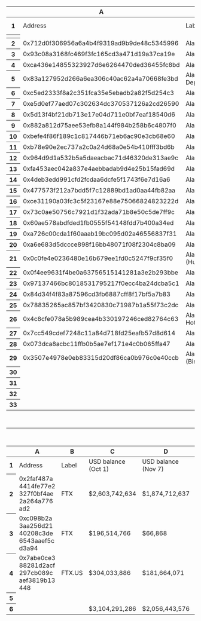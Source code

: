 <meta http-equiv="Content-Type" content="text/html; charset=utf-8">
<link type="text/css" rel="stylesheet" href="resources/sheet.css">
<div class="ritz grid-container" dir="ltr">
  <table class="waffle" cellspacing="0" cellpadding="0">
    <thead>
      <tr>
        <th class="row-header freezebar-vertical-handle"></th>
        <th id="1737119250C0" style="width:337px;" class="column-headers-background">A</th>
        <th id="1737119250C1" style="width:187px;" class="column-headers-background">B</th>
        <th id="1737119250C2" style="width:176px;" class="column-headers-background">C</th>
        <th id="1737119250C3" style="width:177px;" class="column-headers-background">D</th>
        <th id="1737119250C4" style="width:100px;" class="column-headers-background">E</th>
      </tr>
    </thead>
    <tbody>
      <tr style="height: 20px">
        <th id="1737119250R0" style="height: 20px;" class="row-headers-background">
          <div class="row-header-wrapper" style="line-height: 20px">1</div>
        </th>
        <td class="s0" dir="ltr">Address</td>
        <td class="s0" dir="ltr">Label</td>
        <td class="s0" dir="ltr">USD balance (Oct 1 2021)</td>
        <td class="s0" dir="ltr">USD balance (Nov 7 2021)</td>
        <td class="s0" dir="ltr">DIfference</td>
      </tr>
      <tr>
        <th style="height:3px;" class="freezebar-cell freezebar-horizontal-handle"></th>
        <td class="freezebar-cell"></td>
        <td class="freezebar-cell"></td>
        <td class="freezebar-cell"></td>
        <td class="freezebar-cell"></td>
        <td class="freezebar-cell"></td>
      </tr>
      <tr style="height: 20px">
        <th id="1737119250R1" style="height: 20px;" class="row-headers-background">
          <div class="row-header-wrapper" style="line-height: 20px">2</div>
        </th>
        <td class="s1">0x712d0f306956a6a4b4f9319ad9b9de48c5345996</td>
        <td class="s1" dir="ltr">Alameda Research</td>
        <td class="s2" dir="ltr">$90,837,949</td>
        <td class="s2" dir="ltr">$30,628,545</td>
        <td class="s2">-$60,209,404</td>
      </tr>
      <tr style="height: 20px">
        <th id="1737119250R2" style="height: 20px;" class="row-headers-background">
          <div class="row-header-wrapper" style="line-height: 20px">3</div>
        </th>
        <td class="s1">0x93c08a3168fc469f3fc165cd3a471d19a37ca19e</td>
        <td class="s1" dir="ltr">Alameda Research</td>
        <td class="s2" dir="ltr">$19,415,178</td>
        <td class="s2" dir="ltr">$2,141,991</td>
        <td class="s2">-$17,273,187</td>
      </tr>
      <tr style="height: 20px">
        <th id="1737119250R3" style="height: 20px;" class="row-headers-background">
          <div class="row-header-wrapper" style="line-height: 20px">4</div>
        </th>
        <td class="s1">0xca436e14855323927d6e6264470ded36455fc8bd</td>
        <td class="s1" dir="ltr">Alameda Research</td>
        <td class="s2" dir="ltr">$50,121,471</td>
        <td class="s2" dir="ltr">$34,291,150</td>
        <td class="s2">-$15,830,321</td>
      </tr>
      <tr style="height: 20px">
        <th id="1737119250R4" style="height: 20px;" class="row-headers-background">
          <div class="row-header-wrapper" style="line-height: 20px">5</div>
        </th>
        <td class="s1">0x83a127952d266a6ea306c40ac62a4a70668fe3bd</td>
        <td class="s1 softmerge" dir="ltr">
          <div class="softmerge-inner" style="width:184px;left:-1px">Alameda Research (FTX Deposit)</div>
        </td>
        <td class="s2" dir="ltr">$13,418,039</td>
        <td class="s2" dir="ltr">$1,116,024</td>
        <td class="s2">-$12,302,015</td>
      </tr>
      <tr style="height: 20px">
        <th id="1737119250R5" style="height: 20px;" class="row-headers-background">
          <div class="row-header-wrapper" style="line-height: 20px">6</div>
        </th>
        <td class="s1">0xc5ed2333f8a2c351fca35e5ebadb2a82f5d254c3</td>
        <td class="s1" dir="ltr">Alameda Research</td>
        <td class="s2" dir="ltr">$68,334,599</td>
        <td class="s2" dir="ltr">$59,012,031</td>
        <td class="s2">-$9,322,568</td>
      </tr>
      <tr style="height: 20px">
        <th id="1737119250R6" style="height: 20px;" class="row-headers-background">
          <div class="row-header-wrapper" style="line-height: 20px">7</div>
        </th>
        <td class="s1">0xe5d0ef77aed07c302634dc370537126a2cd26590</td>
        <td class="s1" dir="ltr">Alameda Research</td>
        <td class="s2" dir="ltr">$11,231,914</td>
        <td class="s2" dir="ltr">$9,356,169</td>
        <td class="s2">-$1,875,745</td>
      </tr>
      <tr style="height: 20px">
        <th id="1737119250R7" style="height: 20px;" class="row-headers-background">
          <div class="row-header-wrapper" style="line-height: 20px">8</div>
        </th>
        <td class="s1" dir="ltr">0x5d13f4bf21db713e17e04d711e0bf7eaf18540d6</td>
        <td class="s1" dir="ltr">Alameda Research</td>
        <td class="s2" dir="ltr">$5,065,584</td>
        <td class="s2" dir="ltr">$3,243,374</td>
        <td class="s2">-$1,822,210</td>
      </tr>
      <tr style="height: 20px">
        <th id="1737119250R8" style="height: 20px;" class="row-headers-background">
          <div class="row-header-wrapper" style="line-height: 20px">9</div>
        </th>
        <td class="s1" dir="ltr">0x882a812d75aee53efb8a144f984b258b6c4807f0</td>
        <td class="s1" dir="ltr">Alameda Research</td>
        <td class="s2" dir="ltr">$7,629,149</td>
        <td class="s2" dir="ltr">$6,764,669</td>
        <td class="s2">-$864,480</td>
      </tr>
      <tr style="height: 20px">
        <th id="1737119250R9" style="height: 20px;" class="row-headers-background">
          <div class="row-header-wrapper" style="line-height: 20px">10</div>
        </th>
        <td class="s1">0xbefe4f86f189c1c817446b71eb6ac90e3cb68e60</td>
        <td class="s1" dir="ltr">Alameda Research</td>
        <td class="s2" dir="ltr">$87,623,328</td>
        <td class="s2" dir="ltr">$87,305,975</td>
        <td class="s2">-$317,353</td>
      </tr>
      <tr style="height: 20px">
        <th id="1737119250R10" style="height: 20px;" class="row-headers-background">
          <div class="row-header-wrapper" style="line-height: 20px">11</div>
        </th>
        <td class="s1">0xb78e90e2ec737a2c0a24d68a0e54b410fff3bd6b</td>
        <td class="s1" dir="ltr">Alameda Research</td>
        <td class="s2" dir="ltr">$252,054</td>
        <td class="s2" dir="ltr">$41,790</td>
        <td class="s2">-$210,264</td>
      </tr>
      <tr style="height: 20px">
        <th id="1737119250R11" style="height: 20px;" class="row-headers-background">
          <div class="row-header-wrapper" style="line-height: 20px">12</div>
        </th>
        <td class="s1">0x964d9d1a532b5a5daeacbac71d46320de313ae9c</td>
        <td class="s1" dir="ltr">Alameda Research</td>
        <td class="s2" dir="ltr">$241,675</td>
        <td class="s2" dir="ltr">$64,132</td>
        <td class="s2">-$177,543</td>
      </tr>
      <tr style="height: 20px">
        <th id="1737119250R12" style="height: 20px;" class="row-headers-background">
          <div class="row-header-wrapper" style="line-height: 20px">13</div>
        </th>
        <td class="s1">0xfa453aec042a837e4aebbadab9d4e25b15fad69d</td>
        <td class="s1" dir="ltr">Alameda Research</td>
        <td class="s2" dir="ltr">$64,549</td>
        <td class="s2" dir="ltr">$28,043</td>
        <td class="s2">-$36,506</td>
      </tr>
      <tr style="height: 20px">
        <th id="1737119250R13" style="height: 20px;" class="row-headers-background">
          <div class="row-header-wrapper" style="line-height: 20px">14</div>
        </th>
        <td class="s1">0x4deb3edd991cfd2fcdaa6dcfe5f1743f6e7d16a6</td>
        <td class="s1" dir="ltr">Alameda Research</td>
        <td class="s2" dir="ltr">$23,972</td>
        <td class="s2" dir="ltr">$7,568</td>
        <td class="s2">-$16,404</td>
      </tr>
      <tr style="height: 20px">
        <th id="1737119250R14" style="height: 20px;" class="row-headers-background">
          <div class="row-header-wrapper" style="line-height: 20px">15</div>
        </th>
        <td class="s1">0x477573f212a7bdd5f7c12889bd1ad0aa44fb82aa</td>
        <td class="s1">Alameda Research</td>
        <td class="s2" dir="ltr">$6,963</td>
        <td class="s2" dir="ltr">$6,966</td>
        <td class="s2">$3</td>
      </tr>
      <tr style="height: 20px">
        <th id="1737119250R15" style="height: 20px;" class="row-headers-background">
          <div class="row-header-wrapper" style="line-height: 20px">16</div>
        </th>
        <td class="s1" dir="ltr">0xce31190a03fc3c5f23167e88e75066824823222d</td>
        <td class="s1" dir="ltr">Alameda Research</td>
        <td class="s2" dir="ltr">$114</td>
        <td class="s2" dir="ltr">$134</td>
        <td class="s2">$20</td>
      </tr>
      <tr style="height: 20px">
        <th id="1737119250R16" style="height: 20px;" class="row-headers-background">
          <div class="row-header-wrapper" style="line-height: 20px">17</div>
        </th>
        <td class="s1" dir="ltr">0x73c0ae50756c7921d1f32ada71b8e50c5de7ff9c</td>
        <td class="s1">Alameda Research</td>
        <td class="s2" dir="ltr">$1,397</td>
        <td class="s2" dir="ltr">$1,470</td>
        <td class="s2">$73</td>
      </tr>
      <tr style="height: 20px">
        <th id="1737119250R17" style="height: 20px;" class="row-headers-background">
          <div class="row-header-wrapper" style="line-height: 20px">18</div>
        </th>
        <td class="s1" dir="ltr">0x60ae578abdfded1fb0555f54148fdd7b400a34ed</td>
        <td class="s1">Alameda Research</td>
        <td class="s2" dir="ltr">$542</td>
        <td class="s2" dir="ltr">$651</td>
        <td class="s2">$109</td>
      </tr>
      <tr style="height: 20px">
        <th id="1737119250R18" style="height: 20px;" class="row-headers-background">
          <div class="row-header-wrapper" style="line-height: 20px">19</div>
        </th>
        <td class="s1" dir="ltr">0xa726c00cda1f60aaab19bc095d02a46556837f31</td>
        <td class="s1">Alameda Research</td>
        <td class="s2" dir="ltr">$4,004</td>
        <td class="s2" dir="ltr">$4,173</td>
        <td class="s2">$169</td>
      </tr>
      <tr style="height: 20px">
        <th id="1737119250R19" style="height: 20px;" class="row-headers-background">
          <div class="row-header-wrapper" style="line-height: 20px">20</div>
        </th>
        <td class="s1" dir="ltr">0xa6e683d5dccce898f16bb48071f08f2304c8ba09</td>
        <td class="s1" dir="ltr">Alameda Research</td>
        <td class="s2" dir="ltr">$14,183</td>
        <td class="s2" dir="ltr">$16,284</td>
        <td class="s2">$2,101</td>
      </tr>
      <tr style="height: 20px">
        <th id="1737119250R20" style="height: 20px;" class="row-headers-background">
          <div class="row-header-wrapper" style="line-height: 20px">21</div>
        </th>
        <td class="s1">0x0c0fe4e0236480e16b679ee1fd0c5247f9cf35f0</td>
        <td class="s1 softmerge" dir="ltr">
          <div class="softmerge-inner" style="width:184px;left:-1px">Alameda Research (Huobi deposit)</div>
        </td>
        <td class="s2" dir="ltr">$83,899</td>
        <td class="s2" dir="ltr">$90,223</td>
        <td class="s2">$6,324</td>
      </tr>
      <tr style="height: 20px">
        <th id="1737119250R21" style="height: 20px;" class="row-headers-background">
          <div class="row-header-wrapper" style="line-height: 20px">22</div>
        </th>
        <td class="s1">0x0f4ee9631f4be0a63756515141281a3e2b293bbe</td>
        <td class="s1" dir="ltr">Alameda Research</td>
        <td class="s2" dir="ltr">$14,777</td>
        <td class="s2" dir="ltr">$21,316</td>
        <td class="s2">$6,539</td>
      </tr>
      <tr style="height: 20px">
        <th id="1737119250R22" style="height: 20px;" class="row-headers-background">
          <div class="row-header-wrapper" style="line-height: 20px">23</div>
        </th>
        <td class="s1">0x97137466bc8018531795217f0ecc4ba24dcba5c1</td>
        <td class="s1" dir="ltr">Alameda Research</td>
        <td class="s2" dir="ltr">$331,123</td>
        <td class="s2" dir="ltr">$342,961</td>
        <td class="s2">$11,838</td>
      </tr>
      <tr style="height: 20px">
        <th id="1737119250R23" style="height: 20px;" class="row-headers-background">
          <div class="row-header-wrapper" style="line-height: 20px">24</div>
        </th>
        <td class="s1">0x84d34f4f83a87596cd3fb6887cff8f17bf5a7b83</td>
        <td class="s1">Alameda Research</td>
        <td class="s2" dir="ltr">$117,799</td>
        <td class="s2" dir="ltr">$160,951</td>
        <td class="s2">$43,152</td>
      </tr>
      <tr style="height: 20px">
        <th id="1737119250R24" style="height: 20px;" class="row-headers-background">
          <div class="row-header-wrapper" style="line-height: 20px">25</div>
        </th>
        <td class="s1">0x78835265ac857bf3420830c71987b1a55f73c2dc</td>
        <td class="s1" dir="ltr">Alameda Research</td>
        <td class="s2" dir="ltr">$812,509</td>
        <td class="s2" dir="ltr">$922,970</td>
        <td class="s2">$110,461</td>
      </tr>
      <tr style="height: 20px">
        <th id="1737119250R25" style="height: 20px;" class="row-headers-background">
          <div class="row-header-wrapper" style="line-height: 20px">26</div>
        </th>
        <td class="s1">0x4c8cfe078a5b989cea4b330197246ced82764c63</td>
        <td class="s1 softmerge" dir="ltr">
          <div class="softmerge-inner" style="width:184px;left:-1px">Alameda Research OTC Hot Wallet</div>
        </td>
        <td class="s2" dir="ltr">$1,298,172</td>
        <td class="s2" dir="ltr">$2,301,116</td>
        <td class="s2">$1,002,944</td>
      </tr>
      <tr style="height: 20px">
        <th id="1737119250R26" style="height: 20px;" class="row-headers-background">
          <div class="row-header-wrapper" style="line-height: 20px">27</div>
        </th>
        <td class="s1" dir="ltr">0x7cc549cdef7248c11a84d718fd25eafb57d8d614</td>
        <td class="s1" dir="ltr">Alameda Research</td>
        <td class="s2" dir="ltr"></td>
        <td class="s2" dir="ltr">$1,595,825</td>
        <td></td>
      </tr>
      <tr style="height: 20px">
        <th id="1737119250R27" style="height: 20px;" class="row-headers-background">
          <div class="row-header-wrapper" style="line-height: 20px">28</div>
        </th>
        <td class="s1">0x073dca8acbc11ffb0b5ae7ef171e4c0b065ffa47</td>
        <td class="s1" dir="ltr">Alameda Research</td>
        <td class="s2" dir="ltr">$36,297</td>
        <td class="s2" dir="ltr">$1,111,471</td>
        <td class="s2">$1,075,174</td>
      </tr>
      <tr style="height: 20px">
        <th id="1737119250R28" style="height: 20px;" class="row-headers-background">
          <div class="row-header-wrapper" style="line-height: 20px">29</div>
        </th>
        <td class="s1">0x3507e4978e0eb83315d20df86ca0b976c0e40ccb</td>
        <td class="s1 softmerge" dir="ltr">
          <div class="softmerge-inner" style="width:184px;left:-1px">Alameda Research (Binance Deposit)</div>
        </td>
        <td class="s2" dir="ltr">$125,031</td>
        <td class="s2" dir="ltr">$10,741,595</td>
        <td class="s2">$10,616,564</td>
      </tr>
      <tr style="height: 20px">
        <th id="1737119250R29" style="height: 20px;" class="row-headers-background">
          <div class="row-header-wrapper" style="line-height: 20px">30</div>
        </th>
        <td></td>
        <td></td>
        <td class="s1"></td>
        <td class="s1"></td>
        <td></td>
      </tr>
      <tr style="height: 20px">
        <th id="1737119250R30" style="height: 20px;" class="row-headers-background">
          <div class="row-header-wrapper" style="line-height: 20px">31</div>
        </th>
        <td></td>
        <td></td>
        <td class="s2">$357,106,271</td>
        <td class="s2">$251,319,567</td>
        <td class="s2">-$105,786,704</td>
      </tr>
      <tr style="height: 20px">
        <th id="1737119250R31" style="height: 20px;" class="row-headers-background">
          <div class="row-header-wrapper" style="line-height: 20px">32</div>
        </th>
        <td></td>
        <td></td>
        <td class="s1"></td>
        <td class="s1"></td>
        <td></td>
      </tr>
      <tr style="height: 20px">
        <th id="1737119250R32" style="height: 20px;" class="row-headers-background">
          <div class="row-header-wrapper" style="line-height: 20px">33</div>
        </th>
        <td></td>
        <td></td>
        <td class="s1"></td>
        <td class="s2">-29.62%</td>
        <td></td>
      </tr>
    </tbody>
  </table>
</div>
<br><hr><br>
<div class="ritz grid-container" dir="ltr">
  <table class="waffle" cellspacing="0" cellpadding="0">
    <thead>
      <tr>
        <th class="row-header freezebar-origin-ltr"></th>
        <th id="95051987C0" style="width:100px;" class="column-headers-background">A</th>
        <th id="95051987C1" style="width:100px;" class="column-headers-background">B</th>
        <th id="95051987C2" style="width:138px;" class="column-headers-background">C</th>
        <th id="95051987C3" style="width:143px;" class="column-headers-background">D</th>
        <th id="95051987C4" style="width:125px;" class="column-headers-background">E</th>
        <th id="95051987C5" style="width:100px;" class="column-headers-background">F</th>
      </tr>
    </thead>
    <tbody>
      <tr style="height: 20px">
        <th id="95051987R0" style="height: 20px;" class="row-headers-background">
          <div class="row-header-wrapper" style="line-height: 20px">1</div>
        </th>
        <td class="s0" dir="ltr">Address</td>
        <td class="s0" dir="ltr">Label</td>
        <td class="s0" dir="ltr">USD balance (Oct 1)</td>
        <td class="s0" dir="ltr">USD balance (Nov 7)</td>
        <td class="s0" dir="ltr">DIfference</td>
        <td class="s0" dir="ltr">Notes</td>
      </tr>
      <tr style="height: 20px">
        <th id="95051987R1" style="height: 20px;" class="row-headers-background">
          <div class="row-header-wrapper" style="line-height: 20px">2</div>
        </th>
        <td class="s1 softmerge" dir="ltr">
          <div class="softmerge-inner" style="width:97px;left:-1px">0x2faf487a4414fe77e2327f0bf4ae2a264a776ad2</div>
        </td>
        <td class="s1" dir="ltr">FTX</td>
        <td class="s2" dir="ltr">$2,603,742,634</td>
        <td class="s2" dir="ltr">$1,874,712,637</td>
        <td class="s2">-$729,029,997</td>
        <td></td>
      </tr>
      <tr style="height: 20px">
        <th id="95051987R2" style="height: 20px;" class="row-headers-background">
          <div class="row-header-wrapper" style="line-height: 20px">3</div>
        </th>
        <td class="s1 softmerge" dir="ltr">
          <div class="softmerge-inner" style="width:97px;left:-1px">0xc098b2a3aa256d2140208c3de6543aaef5cd3a94</div>
        </td>
        <td class="s1" dir="ltr">FTX</td>
        <td class="s2" dir="ltr">$196,514,766</td>
        <td class="s2" dir="ltr">$66,868</td>
        <td class="s2">-$196,447,898</td>
        <td></td>
      </tr>
      <tr style="height: 20px">
        <th id="95051987R3" style="height: 20px;" class="row-headers-background">
          <div class="row-header-wrapper" style="line-height: 20px">4</div>
        </th>
        <td class="s1 softmerge">
          <div class="softmerge-inner" style="width:97px;left:-1px">0x7abe0ce388281d2acf297cb089caef3819b13448</div>
        </td>
        <td class="s1">FTX.US</td>
        <td class="s2" dir="ltr">$304,033,886</td>
        <td class="s2" dir="ltr">$181,664,071</td>
        <td class="s2">-$122,369,815</td>
        <td></td>
      </tr>
      <tr style="height: 20px">
        <th id="95051987R4" style="height: 20px;" class="row-headers-background">
          <div class="row-header-wrapper" style="line-height: 20px">5</div>
        </th>
        <td></td>
        <td></td>
        <td></td>
        <td></td>
        <td></td>
        <td></td>
      </tr>
      <tr style="height: 20px">
        <th id="95051987R5" style="height: 20px;" class="row-headers-background">
          <div class="row-header-wrapper" style="line-height: 20px">6</div>
        </th>
        <td></td>
        <td></td>
        <td class="s2">$3,104,291,286</td>
        <td class="s2">$2,056,443,576</td>
        <td class="s2">-$1,047,847,710</td>
        <td></td>
      </tr>
    </tbody>
  </table>
<div>
